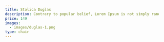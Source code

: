 ```yaml
---
title: Stolica Duglas
description: Contrary to popular belief, Lorem Ipsum is not simply random text.
price: 149
images:
  - images/duglas-1.png
type: chair
---
```

